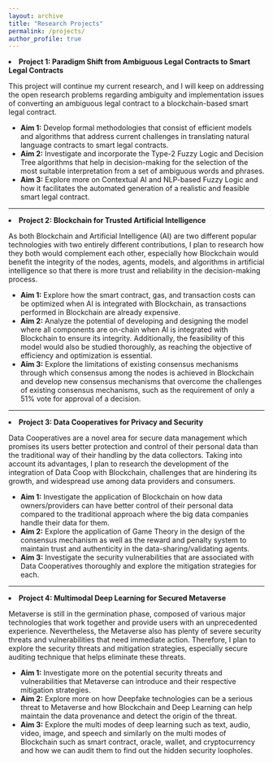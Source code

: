 ```yaml
---
layout: archive
title: "Research Projects"
permalink: /projects/
author_profile: true
---
```



 <li><b>Project 1: Paradigm Shift from Ambiguous Legal Contracts to Smart Legal Contracts </b>
 <p>This project will continue my current research, and I will keep on addressing the open research problems regarding ambiguity and implementation issues of converting an ambiguous legal contract to a blockchain-based smart legal contract.</p>
    <ul>
      <li><b>Aim 1:</b> Develop formal methodologies that consist of efficient models and algorithms that address current challenges in translating natural language contracts to smart legal contracts.</li>
      <li><b>Aim 2:</b> Investigate and incorporate the Type-2 Fuzzy Logic and Decision Tree algorithms that help in decision-making for the selection of the most suitable interpretation from a set of ambiguous words and phrases.</li>
	  <li><b>Aim 3:</b> Explore more on Contextual AI and NLP-based Fuzzy Logic and how it facilitates the automated generation of a realistic and feasible smart legal contract. </li>
    </ul>
 </li>
 
 ---
 
 <li><b>Project 2: Blockchain for Trusted Artificial Intelligence </b>
 <p>As both Blockchain and Artificial Intelligence (AI) are two different popular technologies with two entirely different contributions, I plan to research how they both would complement each other, especially how Blockchain would benefit the integrity of the nodes, agents, models, and algorithms in artificial intelligence so that there is more trust and reliability in the decision-making process.</p>
    <ul>
      <li><b>Aim 1:</b> Explore how the smart contract, gas, and transaction costs can be optimized when AI is integrated with Blockchain, as transactions performed in Blockchain are already expensive.</li>
      <li><b>Aim 2:</b> Analyze the potential of developing and designing the model where all components are on-chain when AI is integrated with Blockchain to ensure its integrity. Additionally, the feasibility of this model would also be studied thoroughly, as reaching the objective of efficiency and optimization is essential.</li>
	  <li><b>Aim 3:</b> Explore the limitations of existing consensus mechanisms through which consensus among the nodes is achieved in Blockchain and develop new consensus mechanisms that overcome the challenges of existing consensus mechanisms, such as the requirement of only a 51% vote for approval of a decision. </li>
    </ul>
 </li>
 
 ---
 
 <li><b>Project 3: Data Cooperatives for Privacy and Security </b>
 <p>Data Cooperatives are a novel area for secure data management which promises its users better protection and control of their personal data than the traditional way of their handling by the data collectors. Taking into account its advantages, I plan to research the development of the integration of Data Coop with Blockchain, challenges that are hindering its growth, and widespread use among data providers and consumers.</p>
    <ul>
      <li><b>Aim 1:</b> Investigate the application of Blockchain on how data owners/providers can have better control of their personal data compared to the traditional approach where the big data companies handle their data for them.</li>
      <li><b>Aim 2:</b> Explore the application of Game Theory in the design of the consensus mechanism as well as the reward and penalty system to maintain trust and authenticity in the data-sharing/validating agents.</li>
	  <li><b>Aim 3:</b> Investigate the security vulnerabilities that are associated with Data Cooperatives thoroughly and explore the mitigation strategies for each. </li>
    </ul>
 </li>
 
 ---
 
 <li><b>Project 4: Multimodal Deep Learning for Secured Metaverse </b>
 <p>Metaverse is still in the germination phase, composed of various major technologies that work together and provide users with an unprecedented experience. Nevertheless, the Metaverse also has plenty of severe security threats and vulnerabilities that need immediate action. Therefore, I plan to explore the security threats and mitigation strategies, especially secure auditing technique that helps eliminate these threats.</p>
    <ul>
      <li><b>Aim 1:</b> Investigate more on the potential security threats and vulnerabilities that Metaverse can introduce and their respective mitigation strategies.</li>
      <li><b>Aim 2:</b> Explore more on how Deepfake technologies can be a serious threat to Metaverse and how Blockchain and Deep Learning can help maintain the data provenance and detect the origin of the threat.</li>
	  <li><b>Aim 3:</b> Explore the multi modes of deep learning such as text, audio, video, image, and speech and similarly on the multi modes of Blockchain such as smart contract, oracle, wallet, and cryptocurrency and how we can audit them to find out the hidden security loopholes. </li>
    </ul>
 </li>